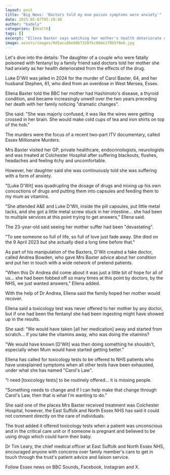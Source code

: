 ```yaml
---
layout: post
title: "Big News: 'Doctors told my mum poison symptoms were anxiety'"
date: 2025-05-07T05:19:48
author: "badely"
categories: [Health]
tags: []
excerpt: "Ellena Baxter says watching her mother's health deteriorate was devastating."
image: assets/images/9d5acc8be08b7328fbc868e1f9b5f8e6.jpg
---
```


Let's dive into the details: The daughter of a couple who were fatally poisoned with fentanyl by a family friend said doctors told her mother she had anxiety as her health deteriorated from the effects of the drug. 

Luke D'Wit was jailed in  2024 for the murder of Carol Baxter, 64, and her husband Stephen, 61, who died from an overdose in West Mersea, Essex.

Ellena Baxter told the BBC her mother had Hashimoto's disease, a thyroid condition, and became increasingly unwell over the two years preceding her death with her family noticing "dramatic changes".

She said: "She was majorly confused, it was like the wires were getting crossed in her brain. She would make cold cups of tea and iron shirts on top of the hob."

The murders were the focus of a recent two-part ITV documentary, called Essex Millionaire Murders. 

Mrs Baxter visited her GP, private healthcare, endocrinologists, neurologists and was treated at Colchester Hospital after suffering blackouts, flushes, headaches and feeling itchy and uncomfortable.

However, her daughter said she was continuously told she was suffering with a form of anxiety.

 "[Luke D'Wit] was quadrupling the dosage of drugs and mixing up his own concoctions of drugs and putting them into capsules and feeding them to my mum as vitamins.

"She attended A&E and Luke D'Wit, inside the pill capsules, put little metal tacks, and she got a little metal screw stuck in her intestine… she had been to multiple services at this point trying to get answers," Ellena said. 

The 23-year-old said seeing her mother suffer had been "devastating".

"To see someone so full of life, so full of love just fade away. She died on the 9 April 2023 but she actually died a long time before that."

As part of his manipulation of the Baxters, D'Wit created a fake doctor, called Andrea Bowden, who gave Mrs Baxter advice about her condition and put her in touch with a wide network of pretend patients.

"When this Dr Andrea did come about it was just a little bit of hope for all of us… she had been fobbed off so many times at this point by doctors, by the NHS, we just wanted answers," Ellena added. 

With the help of Dr Andrea, Ellena said the family hoped her mother would recover.

Ellena said a toxicology test was never offered to her mother by any doctor, but if one had been the fentanyl she had been ingesting might have showed up in the results.

She said: "We would have taken [all her medication] away and started from scratch... if you take the vitamins away, who was doing the vitamins?

"We would have known [D'Wit] was then doing something he shouldn't, especially when Mum would have started getting better."

Ellena has called for toxicology tests to be offered to NHS patients who have unexplained symptoms when all other tests have been exhausted, under what she has named "Carol's Law".

"I need [toxicology tests] to be routinely offered... it is missing people.

"Something needs to change and if I can help make that change through Carol's Law, then that is what I'm wanting to do."

She said one of the places Mrs Baxter received treatment was Colchester Hospital, however, the East Suffolk and North Essex NHS has said it could not comment directly on the care of individuals. 

The trust added it offered toxicology tests when a patient was unconscious and in the critical care unit or if someone is pregnant and believed to be using drugs which could harm their baby. 

Dr Tim Leary, the chief medical officer at East Suffolk and North Essex NHS, encouraged anyone with concerns over family member's care to get in touch through the trust's patient advice and liaison service. 

Follow Essex news on BBC Sounds, Facebook, Instagram and X.

